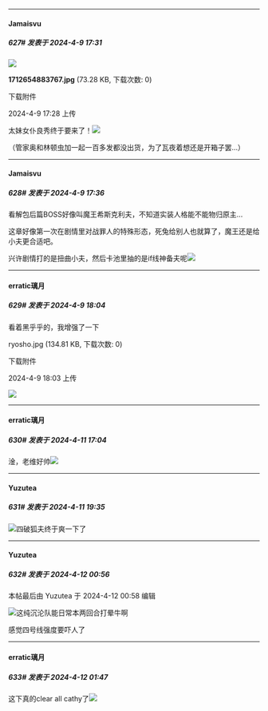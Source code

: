 ﻿
*****

####  Jamaisvu  
##### 627#       发表于 2024-4-9 17:31

<img src="https://img.saraba1st.com/forum/202404/09/172855kfalb46rv6zmdrfp.jpg" referrerpolicy="no-referrer">

<strong>1712654883767.jpg</strong> (73.28 KB, 下载次数: 0)

下载附件

2024-4-9 17:28 上传

太妹女仆良秀终于要来了！<img src="https://static.saraba1st.com/image/smiley/face2017/079.png" referrerpolicy="no-referrer">

（管家奥和林顿虫加一起一百多发都没出货，为了瓦夜着想还是开箱子罢...）


*****

####  Jamaisvu  
##### 628#       发表于 2024-4-9 17:36

看解包后篇BOSS好像叫魔王希斯克利夫，不知道实装人格能不能物归原主...

这章好像第一次在剧情里对战罪人的特殊形态，死兔给别人也就算了，魔王还是给小夫更合适吧。

兴许剧情打的是扭曲小夫，然后卡池里抽的是if线神备夫呢<img src="https://static.saraba1st.com/image/smiley/face2017/040.png" referrerpolicy="no-referrer">


*****

####  erratic璃月  
##### 629#       发表于 2024-4-9 18:04

看着黑乎乎的，我增强了一下

ryosho.jpg
(134.81 KB, 下载次数: 0)

下载附件

2024-4-9 18:03 上传

<img src="https://img.saraba1st.com/forum/202404/09/180358lxbxskq5zpc0pkg9.jpg" referrerpolicy="no-referrer">


*****

####  erratic璃月  
##### 630#       发表于 2024-4-11 17:04

淦，老维好帅<img src="https://static.saraba1st.com/image/smiley/face2017/075.png" referrerpolicy="no-referrer">


*****

####  Yuzutea  
##### 631#       发表于 2024-4-11 19:35

<img src="https://static.saraba1st.com/image/smiley/face2017/067.png" referrerpolicy="no-referrer">四破狐夫终于爽一下了


*****

####  Yuzutea  
##### 632#       发表于 2024-4-12 00:56

 本帖最后由 Yuzutea 于 2024-4-12 00:58 编辑 

<img src="https://static.saraba1st.com/image/smiley/face2017/067.png" referrerpolicy="no-referrer">这纯沉沦队能日常本两回合打晕牛啊

感觉四号线强度要吓人了


*****

####  erratic璃月  
##### 633#       发表于 2024-4-12 01:47

这下真的clear all cathy了<img src="https://static.saraba1st.com/image/smiley/face2017/067.png" referrerpolicy="no-referrer">

